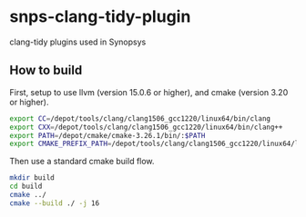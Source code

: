# snps-clang-tidy-plugin

clang-tidy plugins used in Synopsys

## How to build

First, setup to use llvm (version 15.0.6 or higher), and cmake (version 3.20 or higher).

```bash
export CC=/depot/tools/clang/clang1506_gcc1220/linux64/bin/clang
export CXX=/depot/tools/clang/clang1506_gcc1220/linux64/bin/clang++
export PATH=/depot/cmake/cmake-3.26.1/bin/:$PATH
export CMAKE_PREFIX_PATH=/depot/tools/clang/clang1506_gcc1220/linux64/lib/cmake/llvm/
```

Then use a standard cmake build flow.

```bash
mkdir build
cd build
cmake ../
cmake --build ./ -j 16
```
